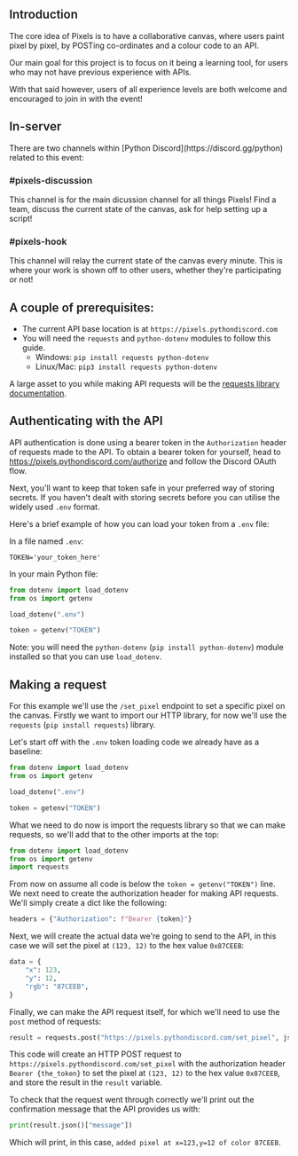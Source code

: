 <h2 style="color: var(--burple);font-weight: 600;">Introduction</h2>
The core idea of Pixels is to have a collaborative canvas, where users paint pixel by pixel, by POSTing co-ordinates and a colour code to an API.

Our main goal for this project is to focus on it being a learning tool, for users who may not have previous experience with APIs.

With that said however, users of all experience levels are both welcome and encouraged to join in with the event!

<h2 style="color: var(--burple);font-weight: 600;">In-server</h2>
There are two channels within [Python Discord](https://discord.gg/python) related to this event:

<h3 style="color: var(--burple);font-weight: 600;">#pixels-discussion</h3>
This channel is for the main dicussion channel for all things Pixels! Find a team, discuss the current state of the canvas, ask for help setting up a script!

<h3 style="color: var(--burple);font-weight: 600;">#pixels-hook</h3>
This channel will relay the current state of the canvas every minute. This is where your work is shown off to other users, whether they're participating or not!


<h2 style="color: var(--burple);font-weight: 600;">A couple of prerequisites:</h2>

- The current API base location is at `https://pixels.pythondiscord.com`
- You will need the `requests` and `python-dotenv` modules to follow this guide.
    - Windows: `pip install requests python-dotenv`
    - Linux/Mac: `pip3 install requests python-dotenv`

A large asset to you while making API requests will be the [requests library documentation](https://docs.python-requests.org/en/master/).

<h2 style="color: var(--burple);font-weight: 600;">Authenticating with the API</h2>

API authentication is done using a bearer token in the `Authorization` header of requests made to the API. To obtain a bearer token for yourself, head to https://pixels.pythondiscord.com/authorize and follow the Discord OAuth flow.

Next, you'll want to keep that token safe in your preferred way of storing secrets. If you haven't dealt with storing secrets before you can utilise the widely used `.env` format.

Here's a brief example of how you can load your token from a `.env` file:

In a file named `.env`:
```
TOKEN='your_token_here'
```

In your main Python file:
```py
from dotenv import load_dotenv
from os import getenv

load_dotenv(".env")

token = getenv("TOKEN")
```

Note: you will need the `python-dotenv` (`pip install python-dotenv`) module installed so that you can use `load_dotenv`.

<h2 style="color: var(--burple);font-weight: 600;">Making a request</h2>

For this example we'll use the `/set_pixel` endpoint to set a specific pixel on the canvas. Firstly we want to import our HTTP library, for now we'll use the `requests` (`pip install requests`) library.

Let's start off with the `.env` token loading code we already have as a baseline:

```py
from dotenv import load_dotenv
from os import getenv

load_dotenv(".env")

token = getenv("TOKEN")
```

What we need to do now is import the requests library so that we can make requests, so we'll add that to the other imports at the top:

```py
from dotenv import load_dotenv
from os import getenv
import requests
```

From now on assume all code is below the `token = getenv("TOKEN")` line. We next need to create the authorization header for making API requests. We'll simply create a dict like the following:

```py
headers = {"Authorization": f"Bearer {token}"}
```

Next, we will create the actual data we're going to send to the API, in this case we will set the pixel at `(123, 12)` to the hex value `0x87CEEB`:

```py
data = {
    "x": 123,
    "y": 12,
    "rgb": "87CEEB",
}
```

Finally, we can make the API request itself, for which we'll need to use the `post` method of requests:

```py
result = requests.post("https://pixels.pythondiscord.com/set_pixel", json=data, headers=headers)
```

This code will create an HTTP POST request to `https://pixels.pythondiscord.com/set_pixel` with the authorization header `Bearer {the_token}` to set the pixel at `(123, 12)` to the hex value `0x87CEEB`, and store the result in the `result` variable.

To check that the request went through correctly we'll print out the confirmation message that the API provides us with:

```py
print(result.json()["message"])
```

Which will print, in this case, `added pixel at x=123,y=12 of color 87CEEB`.
